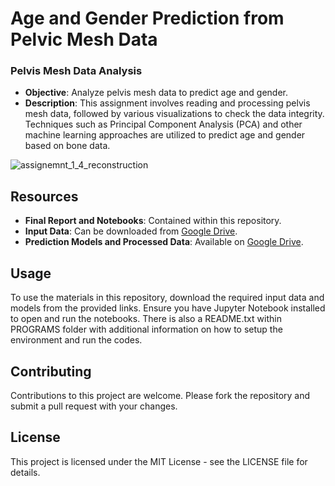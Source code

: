 # Age and Gender Prediction from Pelvic Mesh Data

### Pelvis Mesh Data Analysis
- **Objective**: Analyze pelvis mesh data to predict age and gender.
- **Description**: This assignment involves reading and processing pelvis mesh data, followed by various visualizations to check the data integrity. Techniques such as Principal Component Analysis (PCA) and other machine learning approaches are utilized to predict age and gender based on bone data.
  
![assignemnt_1_4_reconstruction](https://github.com/ferris-lucas/mdsp/assets/75485471/5f4d4ba0-5eba-4ec5-ab37-a348dfbf5c0e)

## Resources

- **Final Report and Notebooks**: Contained within this repository.
- **Input Data**: Can be downloaded from [Google Drive](https://drive.google.com/file/d/1PIYEEuVg9F_736Iob1ndMXoibDoeUwcR/view?usp=share_link).
- **Prediction Models and Processed Data**: Available on [Google Drive](https://drive.google.com/file/d/1g1bqw8m6Ms8QoKjytZr-ZCJyI-4iZPxK/view?usp=share_link).

## Usage
To use the materials in this repository, download the required input data and models from the provided links. Ensure you have Jupyter Notebook installed to open and run the notebooks. There is also a README.txt within PROGRAMS folder with additional information on how to setup the environment and run the codes.

## Contributing
Contributions to this project are welcome. Please fork the repository and submit a pull request with your changes.

## License
This project is licensed under the MIT License - see the LICENSE file for details.
